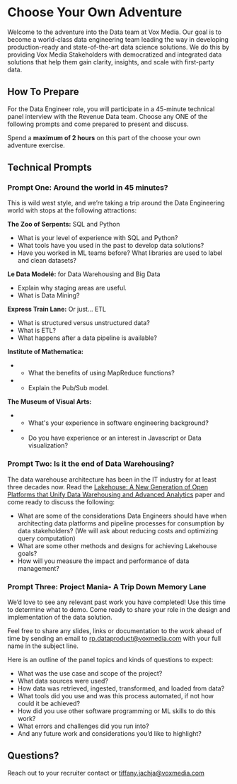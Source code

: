 # Choose Your Own Adventure
Welcome to the adventure into the Data team at Vox Media. Our goal is to become a world-class data engineering team leading the way in developing production-ready and state-of-the-art data science solutions. We do this by providing Vox Media Stakeholders with democratized and integrated data solutions that help them gain clarity, insights, and scale with first-party data. 
## How To Prepare
For the Data Engineer role, you will participate in a 45-minute technical panel interview with the Revenue Data team. Choose any ONE of the following prompts and come prepared to present and discuss. 

Spend a **maximum of 2 hours** on this part of the choose your own adventure exercise. 
## Technical Prompts 
### Prompt One: Around the world in 45 minutes?
This is wild west style, and we’re taking a trip around the Data Engineering world with stops at the following attractions:

**The Zoo of Serpents:** SQL and Python
* What is your level of experience with SQL and Python?
* What tools have you used in the past to develop data solutions?
* Have you worked in ML teams before? What libraries are used to label and clean datasets?

**Le Data Modelé:** for Data Warehousing and Big Data
* Explain why staging areas are useful.
* What is Data Mining?

**Express Train Lane:** Or just… ETL
* What is structured versus unstructured data?
* What is ETL?
* What happens after a data pipeline is available?

**Institute of Mathematica:**
* * What the benefits of using MapReduce functions?
* * Explain the Pub/Sub model.

**The Museum of Visual Arts:**
* * What's your experience in software engineering background?
* * Do you have experience or an interest in Javascript or Data visualization?

### Prompt Two: Is it the end of Data Warehousing?
The data warehouse architecture has been in the IT industry for at least three decades now. Read the [Lakehouse: A New Generation of Open Platforms that Unify Data Warehousing and Advanced Analytics](http://cidrdb.org/cidr2021/papers/cidr2021_paper17.pdf) paper and come ready to discuss the following:

* What are some of the considerations Data Engineers should have when architecting data platforms and pipeline processes for consumption by data stakeholders? (We will ask about reducing costs and optimizing query computation)
* What are some other methods and designs for achieving Lakehouse goals?
* How will you measure the impact and performance of data management?

### Prompt Three: Project Mania- A Trip Down Memory Lane
We’d love to see any relevant past work you have completed! Use this time to determine what to demo. Come ready to share your role in the design and implementation of the data solution. 

Feel free to share any slides, links or documentation to the work ahead of time by sending an email to rp.dataproduct@voxmedia.com with your full name in the subject line.

Here is an outline of the panel topics and kinds of questions to expect:
* What was the use case and scope of the project? 
* What data sources were used?
* How data was retrieved, ingested, transformed, and loaded from data?
* What tools did you use and was this process automated, if not how could it be achieved?
* How did you use other software programming or ML skills to do this work?
* What errors and challenges did you run into?
* And any future work and considerations you’d like to highlight?

## Questions? 
Reach out to your recruiter contact or tiffany.jachja@voxmedia.com
